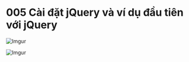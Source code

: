 # 005 Cài đặt jQuery và ví dụ đầu tiên với jQuery

![Imgur](https://i.imgur.com/WONdYg8.png)  

![Imgur](https://i.imgur.com/TQFAlZF.png)   